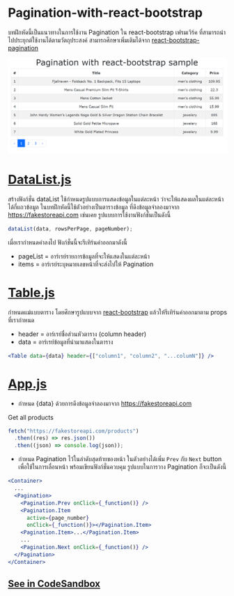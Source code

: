 # Pagination-with-react-bootstrap

บทฝึกหัดนี้เป็นแนวทางในการใช้งาน Pagination ใน react-bootstrap เฟรมเวิร์ค ที่สามารถนำไปประยุกต์ใช้งานได้ตามวัตถุประสงค์ สามารถศึกษาเพิ่มเติมได้จาก [react-bootstrap-pagination](https://react-bootstrap.netlify.app/components/pagination/)

<img src="https://github.com/Komsan74/react-bootstrap-pagination/blob/main/assets/react-bootstrap-pagination.PNG" width="600px"/>

# [DataList.js](https://github.com/Komsan74/react-bootstrap-pagination/blob/main/src/controller/DataList.js)

สร้างฟังก์ชั่น dataList ใช้กำหนดรูปแบบการแสดงข้อมูลในแต่ละหน้า ว่าจะให้แสดงผลในแต่ละหน้าได้กี่แถวข้อมูล ในบทฝึกหัดนี้ใช้ตัวอย่างเป็นตารางข้อมูล ที่ดึงข้อมูลจำลองมาจาก https://fakestoreapi.com เช่นเคย รูปแบบการใช้งานฟังก์ชั่นเป็นดังนี้

```jsx
dataList(data, rowsPerPage, pageNumber);
```

เมื่อเรากำหนดค่าลงไป ฟังก์ชั่นนี้จะรีเทิร์นค่าออกมาดังนี้

- pageList = อาร์เรย์รายการข้อมูลที่จะให้แสดงในแต่ละหน้า
- items = อาร์เรย์ระบุหมายเลขหน้าที่จะส่งไปให้ Pagination

# [Table.js](https://github.com/Komsan74/react-bootstrap-pagination/blob/main/src/component/Table.js)

กำหนดแม่แบบตาราง โดยศึกษารูปแบบจาก [react-bootstrap](https://react-bootstrap.github.io/components/table/)
แล้วให้รีเทิร์นค่าออกมาตาม props ที่เรากำหนด

- header = อาร์เรย์ชื่อส่วนหัวตาราง (column header)
- data = อาร์เรย์ข้อมูลที่นำมาแสดงในตาราง

```jsx
<Table data={data} header={["column1", "column2", "...columN"]} />
```

# [App.js](https://github.com/Komsan74/react-bootstrap-pagination/blob/main/src/App.js)

- กำหนด {data} ด้วยการดึงข้อมูลจำลองมาจาก https://fakestoreapi.com

Get all products

```jsx
fetch("https://fakestoreapi.com/products")
  .then((res) => res.json())
  .then((json) => console.log(json));
```

- กำหนด Pagination ไว้ในลำดับสุดท้ายของหน้า ในตัวอย่างได้เพิ่ม `Prev` กับ `Next` button เพื่อใช้ในการเลื่อนหน้า พร้อมเขียนฟังก์ชั่นควบคุม รูปแบบในการวาง Pagination ก็จะเป็นดังนี้

```jsx
<Container>
  ...
  <Pagination>
    <Pagination.Prev onClick={_function()} />
    <Pagination.Item
      active={page_number}
      onClick={_function()}></Pagination.Item>
    <Pagination.Item>...</Pagination.Item>
    ...
    <Pagination.Next onClick={_function()} />
  </Pagination>
</Container>
```

## [See in CodeSandbox](https://codesandbox.io/s/github/Komsan74/react-bootstrap-pagination)
